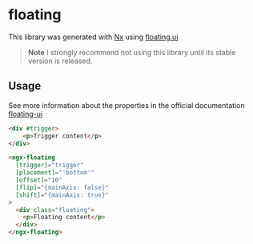 # floating

This library was generated with [Nx](https://nx.dev) using [floating.ui](https://floating-ui.com/) 


> **Note**
> I strongly recommend not using this library until its stable version is released.

## Usage

See more information about the properties in the official documentation [floating-ui](https://floating-ui.com/docs/middleware)

```html
<div #trigger>
    <p>Trigger content</p>
</div>

<ngx-floating
  [trigger]="trigger"
  [placement]="'bottom'"
  [offset]="10"
  [flip]="{mainAxis: false}"
  [shift]="{mainAxis: true}"
>
  <div class="floating">
    <p>Floating content</p>
  </div>
</ngx-floating>
```
